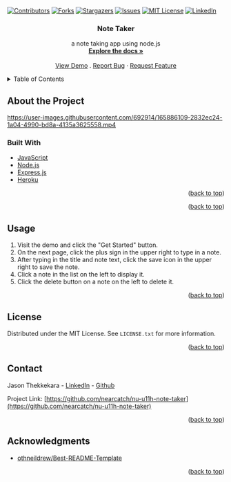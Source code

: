 <div id="top"></div>
<!--
*** Thanks for checking out the Best-README-Template. If you have a suggestion
*** that would make this better, please fork the repo and create a pull request
*** or simply open an issue with the tag "enhancement".
*** Don't forget to give the project a star!
*** Thanks again! Now go create something AMAZING! :D
-->

<!-- PROJECT SHIELDS -->
<!--
*** I'm using markdown "reference style" links for readability.
*** Reference links are enclosed in brackets [ ] instead of parentheses ( ).
*** See the bottom of this document for the declaration of the reference variables
*** for contributors-url, forks-url, etc. This is an optional, concise syntax you may use.
*** https://www.markdownguide.org/basic-syntax/#reference-style-links
-->

[![Contributors][contributors-shield]][contributors-url]
[![Forks][forks-shield]][forks-url]
[![Stargazers][stars-shield]][stars-url]
[![Issues][issues-shield]][issues-url]
[![MIT License][license-shield]][license-url]
[![LinkedIn][linkedin-shield]][linkedin-url]

<div align="center">

<h3 align="center">Note Taker</h3>

  <p align="center">
    a note taking app using node.js
    <br />
    <a href="https://github.com/nearcatch/nu-u11h-note-taker"><strong>Explore the docs »</strong></a>
    <br />
    <br />
    <a href="https://nearcatch-nu-u11h-note-taker.herokuapp.com/">View Demo</a>
    .
    <a href="https://github.com/nearcatch/nu-u11h-note-taker/issues">Report Bug</a>
    ·
    <a href="https://github.com/nearcatch/nu-u11h-note-taker/issues">Request Feature</a>
  </p>
</div>

<!-- TABLE OF CONTENTS -->
<details>
  <summary>Table of Contents</summary>
  <ol>
    <li>
      <a href="#about-the-project">About the Project</a>
      <ul>
        <li><a href="#built-with">Built With</a></li>
      </ul>
    </li>
    <!-- <li>
      <a href="#getting-started">Getting Started</a>
      <ul>
        <li><a href="#prerequisites">Prerequisites</a></li>
        <li><a href="#installation">Installation</a></li>
      </ul>
    </li> -->
    <li><a href="#usage">Usage</a></li>
    <li><a href="#license">License</a></li>
    <li><a href="#contact">Contact</a></li>
    <li><a href="#acknowledgments">Acknowledgments</a></li>
  </ol>
</details>

<!-- ABOUT THE PROJECT -->

## About the Project

https://user-images.githubusercontent.com/692914/165886109-2832ec24-1a04-4990-bd8a-4135a3625558.mp4

### Built With

* [JavaScript](https://developer.mozilla.org/en-US/docs/Web/JavaScript)
* [Node.js](https://nodejs.org/en/)
* [Express.js](https://expressjs.com/)
* [Heroku](https://www.heroku.com/about)

<p align="right">(<a href="#top">back to top</a>)</p>

<p align="right">(<a href="#top">back to top</a>)</p>



<!-- GETTING STARTED -->
<!-- ## Getting Started -->
<!-- ### Prerequisites -->

<!-- ### Installation -->

<!-- <p align="right">(<a href="#top">back to top</a>)</p> -->



<!-- USAGE EXAMPLES -->

## Usage

1. Visit the demo and click the "Get Started" button.
2. On the next page, click the plus sign in the upper right to type in a note.
3. After typing in the title and note text, click the save icon in the upper right to save the note.
4. Click a note in the list on the left to display it.
5. Click the delete button on a note on the left to delete it.

<p align="right">(<a href="#top">back to top</a>)</p>

<!-- LICENSE -->

## License

Distributed under the MIT License. See `LICENSE.txt` for more information.

<p align="right">(<a href="#top">back to top</a>)</p>

<!-- CONTACT -->

## Contact

Jason Thekkekara - [LinkedIn][linkedin-url] - [Github](https://github.com/nearcatch)

Project Link: [https://github.com/nearcatch/nu-u11h-note-taker](https://github.com/nearcatch/nu-u11h-note-taker)

<p align="right">(<a href="#top">back to top</a>)</p>

<!-- ACKNOWLEDGMENTS -->

## Acknowledgments

- [othneildrew/Best-README-Template](https://github.com/othneildrew/Best-README-Template)

<p align="right">(<a href="#top">back to top</a>)</p>

<!-- MARKDOWN LINKS & IMAGES -->
<!-- https://www.markdownguide.org/basic-syntax/#reference-style-links -->

[contributors-shield]: https://img.shields.io/github/contributors/nearcatch/nu-u11h-note-taker.svg?style=for-the-badge
[contributors-url]: https://github.com/nearcatch/nu-u11h-note-taker/graphs/contributors
[forks-shield]: https://img.shields.io/github/forks/nearcatch/nu-u11h-note-taker.svg?style=for-the-badge
[forks-url]: https://github.com/nearcatch/nu-u11h-note-taker/network/members
[stars-shield]: https://img.shields.io/github/stars/nearcatch/nu-u11h-note-taker.svg?style=for-the-badge
[stars-url]: https://github.com/nearcatch/nu-u11h-note-taker/stargazers
[issues-shield]: https://img.shields.io/github/issues/nearcatch/nu-u11h-note-taker.svg?style=for-the-badge
[issues-url]: https://github.com/nearcatch/nu-u11h-note-taker/issues
[license-shield]: https://img.shields.io/github/license/nearcatch/nu-u11h-note-taker.svg?style=for-the-badge
[license-url]: https://github.com/nearcatch/nu-u11h-note-taker/blob/main/LICENSE.txt
[linkedin-shield]: https://img.shields.io/badge/-LinkedIn-black.svg?style=for-the-badge&logo=linkedin&colorB=555
[linkedin-url]: https://linkedin.com/in/jason-thekkekara
[product-screenshot]: https://raw.githubusercontent.com/nearcatch/nu-u11h-note-taker/main/assets/readme/full-page-screenshot.webp
